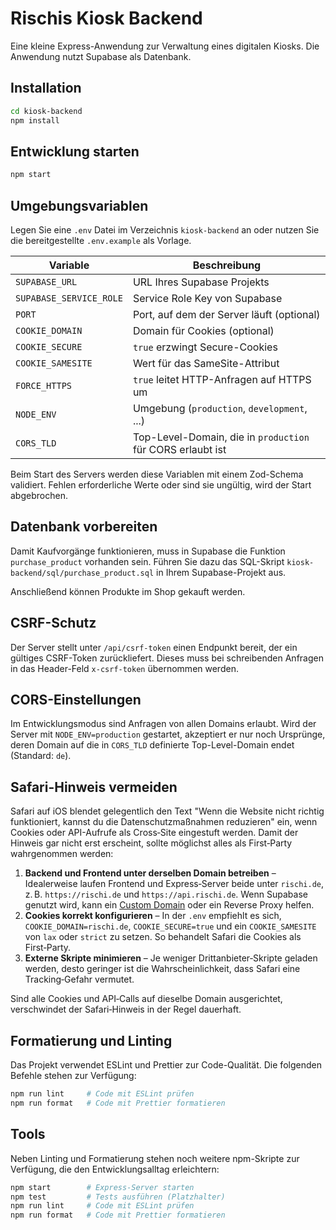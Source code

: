 # Rischis Kiosk Backend

Eine kleine Express-Anwendung zur Verwaltung eines digitalen Kiosks. Die Anwendung nutzt Supabase als Datenbank.



## Installation

```bash
cd kiosk-backend
npm install
```

## Entwicklung starten

```bash
npm start
```

## Umgebungsvariablen

Legen Sie eine `.env` Datei im Verzeichnis `kiosk-backend` an oder nutzen Sie die bereitgestellte `.env.example` als Vorlage.

| Variable                | Beschreibung                                                      |
| ----------------------- | ----------------------------------------------------------------- |
| `SUPABASE_URL`          | URL Ihres Supabase Projekts                                       |
| `SUPABASE_SERVICE_ROLE` | Service Role Key von Supabase                                     |
| `PORT`                  | Port, auf dem der Server läuft (optional)                         |
| `COOKIE_DOMAIN`         | Domain für Cookies (optional)                                     |
| `COOKIE_SECURE`         | `true` erzwingt Secure-Cookies                                    |
| `COOKIE_SAMESITE`       | Wert für das SameSite-Attribut                                    |
| `FORCE_HTTPS`           | `true` leitet HTTP-Anfragen auf HTTPS um                          |
| `NODE_ENV`              | Umgebung (`production`, `development`, ...) |
| `CORS_TLD`              | Top-Level-Domain, die in `production` für CORS erlaubt ist |


Beim Start des Servers werden diese Variablen mit einem Zod-Schema
validiert. Fehlen erforderliche Werte oder sind sie ungültig, wird der
Start abgebrochen.

## Datenbank vorbereiten

Damit Kaufvorgänge funktionieren, muss in Supabase die Funktion
`purchase_product` vorhanden sein. Führen Sie dazu das SQL-Skript
`kiosk-backend/sql/purchase_product.sql` in Ihrem Supabase-Projekt aus.

Anschließend können Produkte im Shop gekauft werden.

## CSRF-Schutz

Der Server stellt unter `/api/csrf-token` einen Endpunkt bereit, der ein
gültiges CSRF-Token zurückliefert. Dieses muss bei schreibenden Anfragen in
das Header-Feld `x-csrf-token` übernommen werden.

## CORS-Einstellungen

Im Entwicklungsmodus sind Anfragen von allen Domains erlaubt. Wird der Server
mit `NODE_ENV=production` gestartet, akzeptiert er nur noch Ursprünge, deren
Domain auf die in `CORS_TLD` definierte Top-Level-Domain endet (Standard: `de`).

## Safari-Hinweis vermeiden

Safari auf iOS blendet gelegentlich den Text
"Wenn die Website nicht richtig funktioniert, kannst du die Datenschutzmaßnahmen
reduzieren" ein, wenn Cookies oder API-Aufrufe als Cross‑Site eingestuft werden.
Damit der Hinweis gar nicht erst erscheint, sollte möglichst alles als
First‑Party wahrgenommen werden:

1. **Backend und Frontend unter derselben Domain betreiben** –
   Idealerweise laufen Frontend und Express‑Server beide unter `rischi.de`, z. B.
   `https://rischi.de` und `https://api.rischi.de`. Wenn Supabase genutzt wird,
   kann ein [Custom Domain](https://supabase.com/docs/guides/platform/custom-domains)
   oder ein Reverse Proxy helfen.
2. **Cookies korrekt konfigurieren** – In der `.env` empfiehlt es sich,
   `COOKIE_DOMAIN=rischi.de`, `COOKIE_SECURE=true` und ein
   `COOKIE_SAMESITE` von `lax` oder `strict` zu setzen. So behandelt Safari die
   Cookies als First‑Party.
3. **Externe Skripte minimieren** – Je weniger Drittanbieter‑Skripte geladen
   werden, desto geringer ist die Wahrscheinlichkeit, dass Safari eine
   Tracking‑Gefahr vermutet.

Sind alle Cookies und API‑Calls auf dieselbe Domain ausgerichtet, verschwindet
der Safari‑Hinweis in der Regel dauerhaft.

## Formatierung und Linting

Das Projekt verwendet ESLint und Prettier zur Code-Qualität. Die folgenden Befehle stehen zur Verfügung:

```bash
npm run lint     # Code mit ESLint prüfen
npm run format   # Code mit Prettier formatieren
```

## Tools

Neben Linting und Formatierung stehen noch weitere npm-Skripte zur
Verfügung, die den Entwicklungsalltag erleichtern:

```bash
npm start        # Express-Server starten
npm test         # Tests ausführen (Platzhalter)
npm run lint     # Code mit ESLint prüfen
npm run format   # Code mit Prettier formatieren
```


